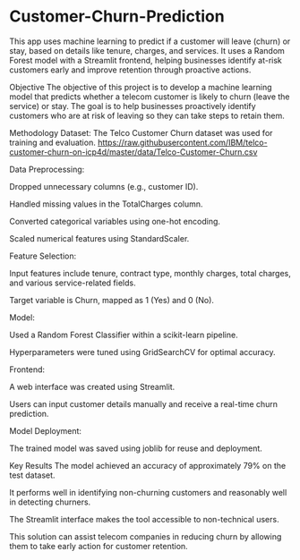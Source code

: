 # Customer-Churn-Prediction
This app uses machine learning to predict if a customer will leave (churn) or stay, based on details like tenure, charges, and services. It uses a Random Forest model with a Streamlit frontend, helping businesses identify at-risk customers early and improve retention through proactive actions.


Objective
The objective of this project is to develop a machine learning model that predicts whether a telecom customer is likely to churn (leave the service) or stay. The goal is to help businesses proactively identify customers who are at risk of leaving so they can take steps to retain them.

Methodology
Dataset: The Telco Customer Churn dataset was used for training and evaluation.
https://raw.githubusercontent.com/IBM/telco-customer-churn-on-icp4d/master/data/Telco-Customer-Churn.csv

Data Preprocessing:

Dropped unnecessary columns (e.g., customer ID).

Handled missing values in the TotalCharges column.

Converted categorical variables using one-hot encoding.

Scaled numerical features using StandardScaler.

Feature Selection:

Input features include tenure, contract type, monthly charges, total charges, and various service-related fields.

Target variable is Churn, mapped as 1 (Yes) and 0 (No).

Model:

Used a Random Forest Classifier within a scikit-learn pipeline.

Hyperparameters were tuned using GridSearchCV for optimal accuracy.

Frontend:

A web interface was created using Streamlit.

Users can input customer details manually and receive a real-time churn prediction.

Model Deployment:

The trained model was saved using joblib for reuse and deployment.

Key Results
The model achieved an accuracy of approximately 79% on the test dataset.

It performs well in identifying non-churning customers and reasonably well in detecting churners.

The Streamlit interface makes the tool accessible to non-technical users.

This solution can assist telecom companies in reducing churn by allowing them to take early action for customer retention.
